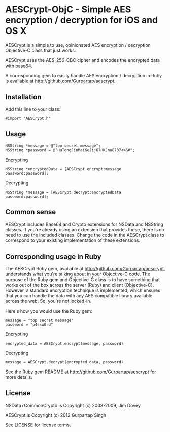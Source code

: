 # AESCrypt-ObjC - Simple AES encryption / decryption for iOS and OS X

AESCrypt is a simple to use, opinionated AES encryption / decryption Objective-C class that just works.

AESCrypt uses the AES-256-CBC cipher and encodes the encrypted data with base64.

A corresponding gem to easily handle AES encryption / decryption in Ruby is available at http://github.com/Gurpartap/aescrypt.

## Installation

Add this line to your class:

    #import "AESCrypt.h"

## Usage

    NSString *message = @"top secret message";
    NSString *password = @"HuTongJinMaiKeJij67HKJnu8737<>&#";

Encrypting

    NSString *encryptedData = [AESCrypt encrypt:message password:password];

Decrypting

    NSString *message = [AESCrypt decrypt:encryptedData password:password];

## Common sense

AESCrypt includes Base64 and Crypto extensions for NSData and NSString classes. If you're already using an extension that provides these, there is no need to use the included classes. Change the code in the AESCrypt class to correspond to your existing implementation of these extensions.

## Corresponding usage in Ruby

The AESCrypt Ruby gem, available at http://github.com/Gurpartap/aescrypt, understands what you're talking about in your Objective-C code. The purpose of the Ruby gem and Objective-C class is to have something that works out of the box across the server (Ruby) and client (Objective-C). However, a standard encryption technique is implemented, which ensures that you can handle the data with any AES compatible library available across the web. So, you're not locked-in.

Here's how you would use the Ruby gem:

    message = "top secret message"
    password = "p4ssw0rd"

Encrypting

    encrypted_data = AESCrypt.encrypt(message, password)

Decrypting

    message = AESCrypt.decrypt(encrypted_data, password)

See the Ruby gem README at http://github.com/Gurpartap/aescrypt for more details.

## License

NSData+CommonCrypto is Copyright (c) 2008-2009, Jim Dovey

AESCrypt is Copyright (c) 2012 Gurpartap Singh

See LICENSE for license terms.
